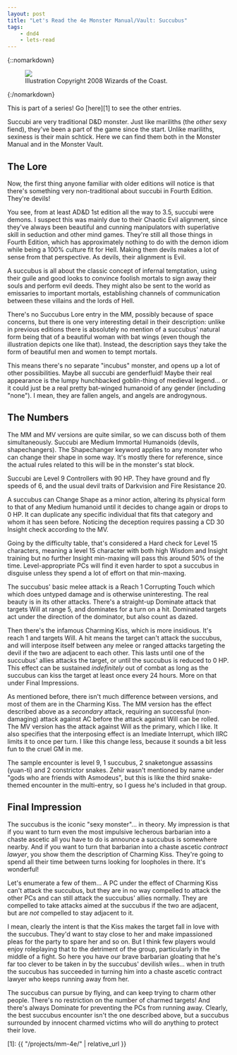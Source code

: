 ```yaml
---
layout: post
title: "Let's Read the 4e Monster Manual/Vault: Succubus"
tags:
    - dnd4
    - lets-read
---
```


{::nomarkdown}
<figure>
  <img src="{{ "/assets/wir-mm-4e-succubus.png" | absolute_url }}"/>
  <figcaption>Illustration Copyright 2008 Wizards of the Coast.</figcaption>
</figure>
{:/nomarkdown}

This is part of a series! Go [here][1] to see the other entries.

Succubi are very traditional D&D monster. Just like mariliths (the _other_ sexy
fiend), they've been a part of the game since the start. Unlike mariliths,
sexiness is their main schtick. Here we can find them both in the Monster Manual
and in the Monster Vault.

## The Lore

Now, the first thing anyone familiar with older editions will notice is that
there's something very non-traditional about succubi in Fourth Edition. They're
devils!

You see, from at least AD&D 1st edition all the way to 3.5, succubi were
demons. I suspect this was mainly due to their Chaotic Evil alignment, since
they've always been beautiful and cunning manipulators with superlative skill in
seduction and other mind games. They're still all those things in Fourth
Edition, which has approximately nothing to do with the demon idiom while being
a 100% culture fit for Hell. Making them devils makes a lot of sense from that
perspective. As devils, their alignment is Evil.

A succubus is all about the classic concept of infernal temptation, using their
guile and good looks to convince foolish mortals to sign away their souls and
perform evil deeds. They might also be sent to the world as emissaries to
important mortals, establishing channels of communication between these villains
and the lords of Hell.

There's no Succubus Lore entry in the MM, possibly because of space concerns,
but there is one very interesting detail in their description: unlike in
previous editions there is absolutely no mention of a succubus' natural form
being that of a beautiful woman with bat wings (even though the illustration
depicts one like that). Instead, the description says they take the form of
beautiful men and women to tempt mortals.

This means there's no separate "incubus" monster, and opens up a lot of other
possibilities. Maybe all succubi are genderfluid! Maybe their real appearance is
the lumpy hunchbacked goblin-thing of medieval legend... or it could just be a
real pretty bat-winged humanoid of any gender (including "none"). I mean, they
are fallen angels, and angels are androgynous.

## The Numbers

The MM and MV versions are quite similar, so we can discuss both of them
simultaneously. Succubi are Medium Immortal Humanoids (devils,
shapechangers). The Shapechanger keyword applies to any monster who can change
their shape in some way. It's mostly there for reference, since the actual rules
related to this will be in the monster's stat block.

Succubi are Level 9 Controllers with 90 HP. They have ground and fly speeds of
6, and the usual devil traits of Darkvision and Fire Resistance 20.

A succubus can Change Shape as a minor action, altering its physical form to
that of any Medium humanoid until it decides to change again or drops to 0
HP. It can duplicate any specific individual that fits that category and whom it
has seen before. Noticing the deception requires passing a CD 30 Insight check
according to the MV.

Going by the difficulty table, that's considered a Hard check for Level 15
characters, meaning a level 15 character with both high Wisdom and Insight
training but no further Insight min-maxing will pass this around 50% of the
time. Level-appropriate PCs will find it even harder to spot a succubus in
disguise unless they spend a lot of effort on that min-maxing.

The succubus' basic melee attack is a Reach 1 Corrupting Touch which which does
untyped damage and is otherwise uninteresting. The real beauty is in its other
attacks. There's a straight-up Dominate attack that targets Will at range 5, and
dominates for a turn on a hit. Dominated targets act under the direction of the
dominator, but also count as dazed.

Then there's the infamous Charming Kiss, which is more insidious. It's reach 1
and targets Will. A hit means the target can't attack the succubus, and will
interpose itself between any melee or ranged attacks targeting the devil if the
two are adjacent to each other. This lasts until one of the succubus' allies
attacks the target, or until the succubus is reduced to 0 HP. This effect can be
sustained _indefinitely_ out of combat as long as the succubus can kiss the
target at least once every 24 hours. More on that under Final Impressions.

As mentioned before, there isn't much difference between versions, and most of
them are in the Charming Kiss. The MM version has the effect described above as
a _secondary_ attack, requiring an successful (non-damaging) attack against AC
before the attack against Will can be rolled. The MV version has the attack
against Will as the primary, which I like. It also specifies that the
interposing effect is an Imediate Interrupt, which IIRC limits it to once per
turn. I like this change less, because it sounds a bit less fun to the cruel GM
in me.

The sample encounter is level 9, 1 succubus, 2 snaketongue assassins (yuan-ti)
and 2 constrictor snakes. Zehir wasn't mentioned by name under "gods who are
friends with Asmodeus", but this is like the third snake-themed encounter in the
multi-entry, so I guess he's included in that group.

## Final Impression

The succubus is the iconic "sexy monster"... in theory. My impression is that if
you want to turn even the most impulsive lecherous barbarian into a chaste
ascetic all you have to do is announce a succubus is somewhere nearby. And if
you want to turn that barbarian into a chaste ascetic _contract lawyer_, you
show them the description of Charming Kiss. They're going to spend all their
time between turns looking for loopholes in there. It's wonderful!

Let's enumerate a few of them... A PC under the effect of Charming Kiss can't
attack the succubus, but they are in no way compelled to attack the other
PCs and can still attack the succubus' allies normally. They are compelled to
take attacks aimed at the succubus if the two are adjacent, but are _not_
compelled to stay adjacent to it.

I mean, clearly the intent is that the Kiss makes the target fall in love with
the succubus. They'd want to stay close to her and make impassioned pleas for
the party to spare her and so on. But I think few players would enjoy
roleplaying that to the detriment of the group, particularly in the middle of a
fight. So here you have our brave barbarian gloating that he's far too clever to
be taken in by the succubus' devilish wiles... when in truth the succubus has
succeeded in turning him into a chaste ascetic contract lawyer who keeps running
away from her.

The succubus can pursue by flying, and can keep trying to charm other
people. There's no restriction on the number of charmed targets! And there's
always Dominate for preventing the PCs from running away. Clearly, the best
succubus encounter isn't the one described above, but a succubus surrounded by
innocent charmed victims who will do anything to protect their love.

[1]: {{ "/projects/mm-4e/" | relative_url }}
